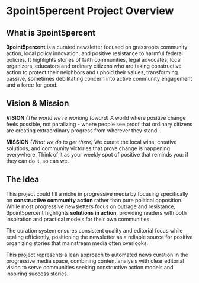 # 3point5percent Project Overview

## What is 3point5percent

**3point5percent** is a curated newsletter focused on grassroots community action, local policy innovation, and positive resistance to harmful federal policies. It highlights stories of faith communities, legal advocates, local organizers, educators and ordinary citizens who are taking constructive action to protect their neighbors and uphold their values, transforming passive, sometimes debilitating concern into active community engagement and a force for good.

## Vision & Mission

**VISION** *(The world we're working toward)*
A world where positive change feels possible, not paralizing - where people see proof that ordinary citizens are creating extraordinary progress from wherever they stand.

**MISSION** *(What we do to get there)*
We curate the local wins, creative solutions, and community victories that prove change is happening everywhere. Think of it as your weekly spot of positive that reminds you: if they can do it, so can we.

## The Idea

This project could fill a niche in progressive media by focusing specifically on **constructive community action** rather than pure political opposition. While most progressive newsletters focus on outrage and resistance, 3point5percent highlights **solutions in action**, providing readers with both inspiration and practical models for their own communities.

The curation system ensures consistent quality and editorial focus while scaling efficiently, positioning the newsletter as a reliable source for positive organizing stories that mainstream media often overlooks.

This project represents a lean approach to automated news curation in the progressive media space, combining content analysis with clear editorial vision to serve communities seeking constructive action models and inspiring success stories.